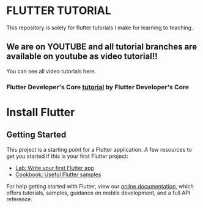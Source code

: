 # FLUTTER TUTORIAL

This repository is solely for flutter tutorials I make for learning to teaching. 
## We are on YOUTUBE and all tutorial branches are available on youtube as video tutorial!!

You can see all video tutorials here.
### Flutter Developer's Core [tutorial](https://www.youtube.com/channel/UC1fuQBjVLSqwk-PgdeeMAyQ) by **Flutter Developer's Core**


# Install Flutter
## Getting Started

This project is a starting point for a Flutter application.
A few resources to get you started if this is your first Flutter project:
- [Lab: Write your first Flutter app](https://flutter.dev/docs/get-started/codelab)
- [Cookbook: Useful Flutter samples](https://flutter.dev/docs/cookbook)

For help getting started with Flutter, view our
[online documentation](https://flutter.dev/docs), which offers tutorials,
samples, guidance on mobile development, and a full API reference.
